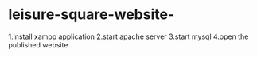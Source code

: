 # leisure-square-website-
1.install xampp application
2.start apache server
3.start mysql
4.open the published website
